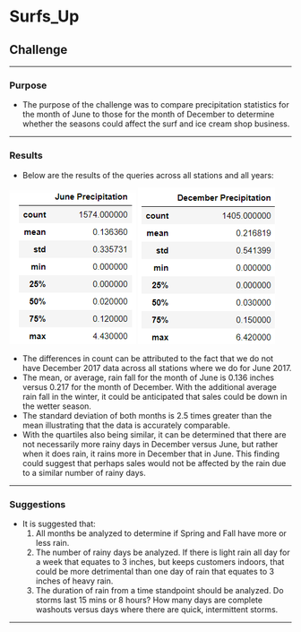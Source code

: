 # Surfs_Up

## Challenge
---
### Purpose
  - The purpose of the challenge was to compare precipitation statistics for the month of June to those for the month of December to determine whether the seasons could affect the surf and ice cream shop business.  
---
### Results
  - Below are the results of the queries across all stations and all years:

![June_Precipitation](June_Precipitation.png) ![December Precipitation](December_Precipitation.png)

  - The differences in count can be attributed to the fact that we do not have December 2017 data across all stations where we do for June 2017.
  - The mean, or average, rain fall for the month of June is 0.136 inches versus 0.217 for the month of December.  With the additional average rain fall in the winter, it could be anticipated that sales could be down in the wetter season.
  - The standard deviation of both months is 2.5 times greater than the mean illustrating that the data is accurately comparable.
  - With the quartiles also being similar, it can be determined that there are not necessarily more rainy days in December versus June, but rather when it does rain, it rains more in December that in June.  This finding could suggest that perhaps sales would not be affected by the rain due to a similar number of rainy days.  
---
### Suggestions
  - It is suggested that:
      1.  All months be analyzed to determine if Spring and Fall have more or less rain.
      2.  The number of rainy days be analyzed.  If there is light rain all day for a week that equates to 3 inches, but keeps customers indoors, that could be more detrimental than one day of rain that equates to 3 inches of heavy rain.     
      3.  The duration of rain from a time standpoint should be analyzed. Do storms last 15 mins or 8 hours?  How many days are complete washouts versus days where there are quick, intermittent storms.
---
